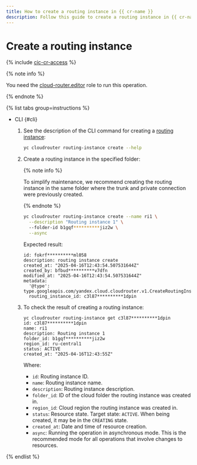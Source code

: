 ```yaml
---
title: How to create a routing instance in {{ cr-name }}
description: Follow this guide to create a routing instance in {{ cr-name }}.
---
```


# Create a routing instance

{% include [cic-cr-access](../../_includes/interconnect/cic-cr-access.md) %}

{% note info %}

You need the [cloud-router.editor](../security/index.md#cloudrouter-editor) role to run this operation.

{% endnote %}

{% list tabs group=instructions %}

- CLI {#cli}

  1. See the description of the CLI command for creating a [routing instance](../concepts/routing-instance.md):

      ```bash
      yc cloudrouter routing-instance create --help
      ```

  1. Create a routing instance in the specified folder:

      {% note info %}

      To simplify maintenance, we recommend creating the routing instance in the same folder where the trunk and private connection were previously created.

      {% endnote %}

      ```bash
      yc cloudrouter routing-instance create --name ri1 \
        --description "Routing instance 1" \ 
        --folder-id b1gqf**********jiz2w \
        --async
      ```

      Expected result:

      ```text
      id: fokrf**********ml058
      description: routing instance create
      created_at: "2025-04-16T12:43:54.507531644Z"
      created_by: bfbud**********v7dfn
      modified_at: "2025-04-16T12:43:54.507531644Z"
      metadata:
        '@type': type.googleapis.com/yandex.cloud.cloudrouter.v1.CreateRoutingInstanceMetadata
        routing_instance_id: c3l87**********1dpin
      ```

  1. To check the result of creating a routing instance:
     
      ```text
      yc cloudrouter routing-instance get c3l87**********1dpin
      id: c3l87**********1dpin
      name: ri1
      description: Routing instance 1
      folder_id: b1gqf**********jiz2w
      region_id: ru-central1
      status: ACTIVE
      created_at: "2025-04-16T12:43:55Z"
      ```

      Where:
      * `id`: Routing instance ID.
      * `name`: Routing instance name.
      * `description`: Routing instance description.
      * `folder_id`: ID of the cloud folder the routing instance was created in.
      * `region_id`: Cloud region the routing instance was created in.
      * `status`: Resource state. Target state: `ACTIVE`. When being created, it may be in the `CREATING` state.
      * `created_at`: Date and time of resource creation.
      * `async`: Running the operation in asynchronous mode. This is the recommended mode for all operations that involve changes to resources.

{% endlist %}

